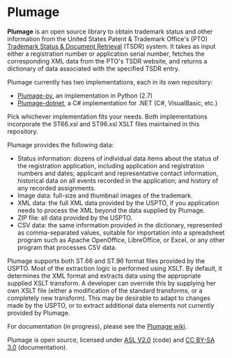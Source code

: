 Plumage
=======
**Plumage** is an open source library to obtain trademark status and other information from the United States Patent & Trademark Office's (PTO) [Trademark Status & Document Retrieval](http://tsdr.uspto.gov/) (TSDR) system.  It takes as input either a registration number or application serial number, fetches the corresponding XML data from the PTO's TSDR website, and returns a dictionary of data associated with the specified TSDR entry.

Plumage  currently has two implementations, each in its own repository:
* [Plumage-py](https://github.com/codingatty/Plumage-py), an implementation in Python (2.7)
* [Plumage-dotnet](https://github.com/codingatty/Plumage-dotnet), a C# implementation for .NET (C#, VisualBasic, etc.)

Pick whichever implementation fits your needs. Both implementations incorporate the ST66.xsl and ST96.xsl XSLT files maintained in this repository.

Plumage provides the following data:
* Status information: dozens of individual data items about the status of the registration application, including application and registration numbers and dates; applicant and representative contact information, historical data on all events recorded in the application; and history of any recorded assignments.  
* Image data: full-size and thumbnail images of the trademark.
* XML data: the full XML data provided by the USPTO, if you application needs to process the XML beyond the data supplied by Plumage.
* ZIP file: all data provided by the USPTO.
* CSV data: the same information provided in the dictionary, represented as comma-separated values, suitable for importation into a spreadsheet program such as Apache OpenOffice, LibreOffice, or Excel, or any other program that processes CSV data.

Plumage supports both ST.66 and ST.96 format files provided by the USPTO.  Most of the extraction logic is performed using XSLT.  By default, it determines the XML format and extracts data using the appropriate supplied XSLT transform.  A developer can override this by supplying her own XSLT file (either a modification of the standard transforms, or a completely new transform).  This may be desirable to adapt to changes made by the USPTO, or to extract additional data elements not currently provided by Plumage.

For documentation (in progress), please see the [Plumage wiki](https://github.com/codingatty/Plumage/wiki).

Plumage is open source, licensed under [ASL V2.0](http://www.apache.org/licenses/LICENSE-2.0) (code) and [CC BY-SA 3.0](http://creativecommons.org/licenses/by-sa/3.0/) (documentation).
